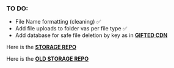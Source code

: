 ### TO DO:

- File Name formatting (cleaning) ✅
- Add file uploads to folder vas per file type ✅
- Add database for safe file deletion by key as in **[GIFTED CDN](https://github.com/mauricegift/gifted-cdn)**

Here is the **[STORAGE REPO](https://github.com/mauricegift/ghbcdn)**

Here is the **[OLD STORAGE REPO](https://github.com/mauricegift/ghb-cdn)**
